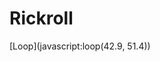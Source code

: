 # Rickroll

<audio src="https://archive.org/download/Sz39_39/rick-astley-never-gonna-give-you-up-official-music-video.mp3"></audio>

[Loop](javascript:loop(42.9, 51.4))
